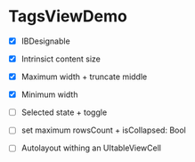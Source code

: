 #  TagsViewDemo

- [x] IBDesignable
- [x] Intrinsict content size
- [x] Maximum width + truncate middle
- [x] Minimum width
- [ ] Selected state + toggle
- [ ] set maximum rowsCount + isCollapsed: Bool
- [ ] Autolayout  withing an UItableViewCell

